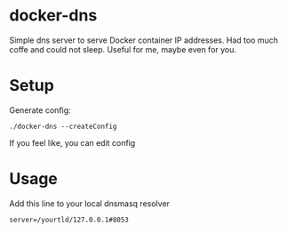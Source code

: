 # docker-dns

Simple dns server to serve Docker container IP addresses. Had too much coffe and could not sleep. Useful for me, maybe even for you.

# Setup
Generate config:
```
./docker-dns --createConfig
```
If you feel like, you can edit config

# Usage
Add this line to your local dnsmasq resolver
```
server=/yourtld/127.0.0.1#8053
```



